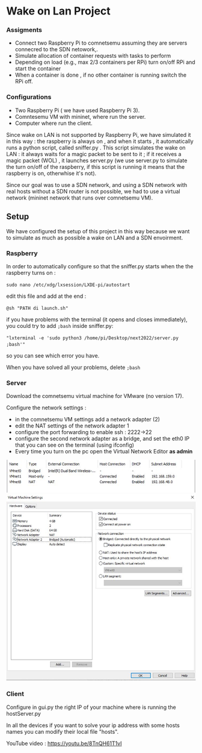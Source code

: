 # Wake on Lan Project

### Assigments

- Connect two Raspberry Pi to comnetsemu assuming they are servers connecred to the SDN netowork,.
- Simulate allocation of container requests with tasks to perform
- Depending on load (e.g., max 2/3 containers per RPi) turn on/off RPi and start the container
- When a container is done , if no other container is running switch the RPi off.

### Configurations

- Two Raspberry Pi ( we have used Raspberry Pi 3).
- Comntesemu VM with mininet, where run the server.
- Computer where run the client.

Since wake on LAN is not supported by Raspberry Pi, we have simulated it in this way : the raspberry is always on , and when it starts , it automatically runs a python script, called sniffer.py . This script simulates the wake on LAN : it always waits for a magic packet to be sent to it ; if it receives a magic packet (WOL) , it launches server.py (we use server.py to simulate the turn on/off of the raspberry, if this script is running it means that the raspberry is on, otherwhise it's not).

Since our goal was to use a SDN network, and using a SDN network with real hosts without a SDN router is not possible, we had to use a virtual network (mininet network that runs over comnetsemu VM).

## Setup

We have configured the setup of this project in this way because we want to simulate as much as possible a wake on LAN and a SDN envoirment.

### Raspberry

In order to automatically configure so that the sniffer.py starts  when the the raspberry turns on :

`sudo nano /etc/xdg/lxsession/LXDE-pi/autostart`

edit this file and add at the end :

`@sh "PATH di launch.sh"`

if you have problems with the terminal (it opens and closes immediately), you could try to add `;bash` inside sniffer.py:

`"lxterminal -e 'sudo python3 /home/pi/Desktop/next2022/server.py ;bash'"`

so you can see which error you have.

When you have solved all your problems, delete `;bash`

### Server

Download the comnetsemu virtual machine for VMware (no version 17).

Configure the network settings :

- in the comnetsemu VM settings add a network adapter (2) 
- edit the NAT settings of the network adapter 1  
- configure the port forwarding to enable ssh : 2222->22 
- configure the second network adapter as a bridge, and set the eth0 IP that you can see on the terminal (using ifconfig)
- Every time you turn on the pc open the Virtual Network Editor **as admin** 

![network_config](network_config.jpeg)
![network_config](network_config2.jpeg)

### Client

Configure in gui.py the right IP of your machine where is running the hostServer.py

In all the devices if you want to solve your ip address with some hosts names you can modify their local file "hosts".

YouTube video : https://youtu.be/8TnQH61T1vI
